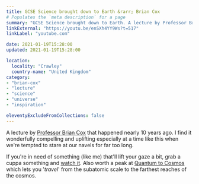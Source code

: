```yaml
---
title: GCSE Science brought down to Earth &rarr; Brian Cox
# Populates the `meta description` for a page
summary: "GCSE Science brought down to Earth. A lecture by Professor Brian Cox."
linkExternal: "https://youtu.be/enSXh4YY9Ws?t=517"
linkLabel: "youtube.com"

date: 2021-01-19T15:28:00
updated: 2021-01-19T15:28:00

location:
  locality: "Crawley"
  country-name: "United Kingdom"
category:
- "brian-cox"
- "lecture"
- "science"
- "universe"
- "inspiration"

eleventyExcludeFromCollections: false
---
```


A lecture by [Professor Brian Cox](https://twitter.com/profbriancox) that happened nearly 10 years ago. I find it wonderfully compelling and uplifting especially at a time like this when we're tempted to stare at our navels for far too long.

If you're in need of something (like me) that'll lift your gaze a bit, grab a cuppa something and [watch it](https://youtu.be/enSXh4YY9Ws?t=517). Also worth a peak at [Quantum to Cosmos](https://quantumtocosmos.ca/) which lets you '*travel*' from the subatomic scale to the farthest reaches of the cosmos.




